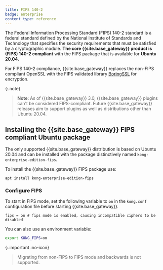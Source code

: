 ```yaml
---
title: FIPS 140-2
badge: enterprise
content_type: reference
---
```


The Federal Information Processing Standard (FIPS) 140-2 standard is a federal standard defined by the National Institute of Standards and Technology that specifies the security requirements that must be satisfied by a cryptographic module. **The core {{site.base_gateway}} product is (FIPS) 140-2 compliant** with the FIPS package that is available for **Ubuntu 20.04**. 

For FIPS 140-2 compliance, {{site.base_gateway}} replaces the non-FIPS compliant OpenSSL with the FIPS validated library [BoringSSL](https://boringssl.googlesource.com/boringssl/) for encryption. 

{:.note}
>**Note**: As of {{site.base_gateway}} 3.0, {{site.base_gateway}} plugins can't be considered FIPS-compliant. Future {{site.base_gateway}} releases aim to support plugins as well as distributions other than Ubuntu 20.04. 

## Installing the {{site.base_gateway}} FIPS compliant Ubuntu package

The only supported {{site.base_gateway}} distribution is based on Ubuntu 20.04 and can be installed with the package distinctively named `kong-enterprise-edition-fips`.

To install the {{site.base_gateway}} FIPS package use:

    apt install kong-enterprise-edition-fips


### Configure FIPS

To start in FIPS mode, set the following variable to `on` in the `kong.conf` configuration file before starting {{site.base_gateway}}. 

```
fips = on # fips mode is enabled, causing incompatible ciphers to be disabled
```

You can also use an environment variable:

```bash
export KONG_FIPS=on
```

{:.important .no-icon}
> Migrating from non-FIPS to FIPS mode and backwards is not supported.
